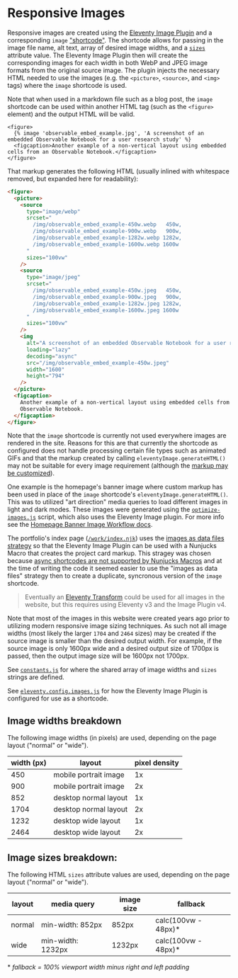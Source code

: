# Responsive Images

Responsive images are created using the [Eleventy Image Plugin](https://www.11ty.dev/docs/plugins/image/) and a corresponding `image` ["shortcode"](https://www.11ty.dev/docs/shortcodes/). The shortcode allows for passing in the image file name, alt text, array of desired image widths, and a [`sizes`](https://developer.mozilla.org/en-US/docs/Web/API/HTMLImageElement/sizes) attribute value. The Eleventy Image Plugin then will create the corresponding images for each width in both WebP and JPEG image formats from the original source image. The plugin injects the necessary HTML needed to use the images (e.g. the `<picture>`, `<source>`, and `<img>` tags) where the `image` shortcode is used.

Note that when used in a markdown file such as a blog post, the `image` shortcode can be used within another HTML tag (such as the `<figure>` element) and the output HTML will be valid.

```nunjucks
<figure>
  {% image 'observable_embed_example.jpg', 'A screenshot of an embedded Observable Notebook for a user research study' %}
  <figcaption>Another example of a non-vertical layout using embedded cells from an Observable Notebook.</figcaption>
</figure>
```

That markup generates the following HTML (usually inlined with whitespace removed, but expanded here for readability):

```html
<figure>
  <picture>
    <source
      type="image/webp"
      srcset="
        /img/observable_embed_example-450w.webp   450w,
        /img/observable_embed_example-900w.webp   900w,
        /img/observable_embed_example-1282w.webp 1282w,
        /img/observable_embed_example-1600w.webp 1600w
      "
      sizes="100vw"
    />
    <source
      type="image/jpeg"
      srcset="
        /img/observable_embed_example-450w.jpeg   450w,
        /img/observable_embed_example-900w.jpeg   900w,
        /img/observable_embed_example-1282w.jpeg 1282w,
        /img/observable_embed_example-1600w.jpeg 1600w
      "
      sizes="100vw"
    />
    <img
      alt="A screenshot of an embedded Observable Notebook for a user research study"
      loading="lazy"
      decoding="async"
      src="/img/observable_embed_example-450w.jpeg"
      width="1600"
      height="794"
    />
  </picture>
  <figcaption>
    Another example of a non-vertical layout using embedded cells from an
    Observable Notebook.
  </figcaption>
</figure>
```

Note that the `image` shortcode is currently not used everywhere images are rendered in the site. Reasons for this are that currently the shortcode as configured does not handle processing certain file types such as animated GIFs and that the markup created by calling `eleventyImage.generateHTML()` may not be suitable for every image requirement (although the [markup may be customized](https://www.11ty.dev/docs/plugins/image/#make-your-own-markup)).

One example is the homepage's banner image where custom markup has been used in place of the `image` shortcode's `eleventyImage.generateHTML()`. This was to utilized "art direction" media queries to load different images in light and dark modes. These images were generated using the [`optimize-images.js`](../scripts/optimize-images.mjs) script, which also uses the Eleventy Image plugin. For more info see the [Homepage Banner Image Workflow docs](./homepage-banner-image-workflow.md).

The portfolio's index page ([`/work/index.njk`](../content/work/index.njk)) uses the [images as data files strategy](https://www.11ty.dev/docs/plugins/image/#process-images-as-data-files) so that the Eleventy Image Plugin can be used with a Nunjucks Macro that creates the project card markup. This stragey was chosen because [async shortcodes are not supported by Nunjucks Macros](https://mozilla.github.io/nunjucks/templating.html#macro) and at the time of writing the code it seemed easier to use the "images as data files" strategy then to create a duplicate, syncronous version of the `image` shortcode.

> Eventually an [Eleventy Transform](https://www.11ty.dev/docs/plugins/image/#eleventy-transform) could be used for all images in the website, but this requires using Eleventy v3 and the Image Plugin v4.

Note that most of the images in this website were created years ago prior to utilizing modern responsive image sizing techniques. As such not all image widths (most likely the larger `1704` and `2464` sizes) may be created if the source image is smaller than the desired output width. For example, if the source image is only 1600px wide and a desired output size of 1700px is passed, then the output image size will be 1600px not 1700px.

See [`constants.js`](../_data/constants.js) for where the shared array of image widths and `sizes` strings are defined.

See [`eleventy.config.images.js`](../eleventy.config.images.js) for how the Eleventy Image Plugin is configured for use as a shortcode.

## Image widths breakdown

The following image widths (in pixels) are used, depending on the page layout ("normal" or "wide").

| width (px) | layout                | pixel density |
| ---------- | --------------------- | ------------- |
| 450        | mobile portrait image | 1x            |
| 900        | mobile portrait image | 2x            |
| 852        | desktop normal layout | 1x            |
| 1704       | desktop normal layout | 2x            |
| 1232       | desktop wide layout   | 1x            |
| 2464       | desktop wide layout   | 2x            |

## Image sizes breakdown:

The following HTML `sizes` attribute values are used, depending on the page layout ("normal" or "wide").

| layout | media query       | image size | fallback             |
| ------ | ----------------- | ---------- | -------------------- |
| normal | min-width: 852px  | 852px      | calc(100vw - 48px)\* |
| wide   | min-width: 1232px | 1232px     | calc(100vw - 48px)\* |

\* _fallback = 100% viewport width minus right and left padding_
